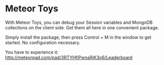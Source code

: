 Meteor Toys
===========

With Meteor Toys, you can debug your Session variables and MongoDB collections on the client side. Get them all here in one convenient package.

Simply install the package, then press Control + M in the window to get started. No configuration necessary.

You have to experience it:
http://meteorpad.com/pad/3RTYHfiPwnaRiK3o6/Leaderboard
